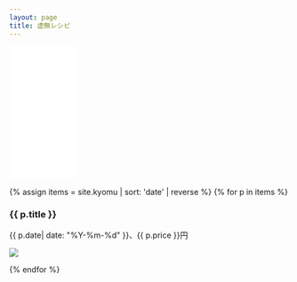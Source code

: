 ```yaml
---
layout: page
title: 虚無レシピ
---
```


<iframe sandbox="allow-popups allow-scripts allow-modals allow-forms allow-same-origin" style="width:120px;height:240px;" marginwidth="0" marginheight="0" scrolling="no" frameborder="0" src="//rcm-fe.amazon-adsystem.com/e/cm?lt1=_blank&bc1=FFFFFF&IS2=1&bg1=FFFFFF&fc1=000000&lc1=0000FF&t=ina6ra-22&language=ja_JP&o=9&p=8&l=as4&m=amazon&f=ifr&ref=as_ss_li_til&asins=4040650018&linkId=b0dd07ca8e57cadc543d6470f78a66b1"></iframe>

{% assign items = site.kyomu | sort: 'date' | reverse %}
{% for p in items %}
<h3>{{ p.title }}</h3>
{{ p.date| date: "%Y-%m-%d" }}、{{ p.price }}円<br>
<p>
  <a href="{{ site.baseurl }}{{ p.url }}">
    <img src="https://img.youtube.com/vi/{{ p.vid }}/mqdefault.jpg" />
  </a>
</p>
{% endfor %}
